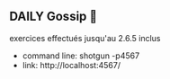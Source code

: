 DAILY Gossip :mega:
-------------------------
exercices effectués jusqu'au 2.6.5 inclus

- command line: shotgun -p4567
- link: http://localhost:4567/
